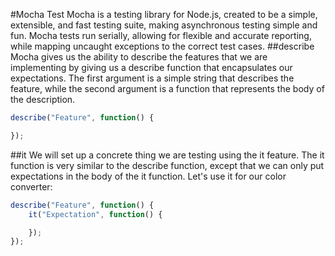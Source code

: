 #Mocha Test
Mocha is a testing library for Node.js, created to be a simple, extensible, and fast testing suite, making asynchronous testing simple and fun. Mocha tests run serially, allowing for flexible and accurate reporting, while mapping uncaught exceptions to the correct test cases.
##describe
Mocha gives us the ability to describe the features that we are implementing by giving us a describe function that encapsulates our expectations. The first argument is a simple string that describes the feature, while the second argument is a function that represents the body of the description.
```javascript
describe("Feature", function() {

});
```
##it
We will set up a concrete thing we are testing using the it feature. The it function is very similar to the describe function, except that we can only put expectations in the body of the it function. Let's use it for our color converter:
```javascript
describe("Feature", function() {
    it("Expectation", function() {

    });
});
```
